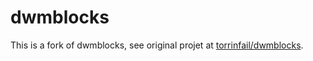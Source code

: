 # dwmblocks

This is a fork of dwmblocks, see original projet at [torrinfail/dwmblocks](https://github.com/torrinfail/dwmblocks).
